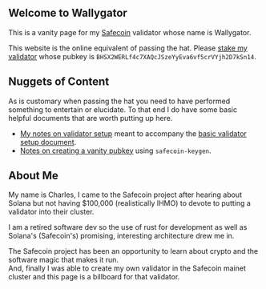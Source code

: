 ## Welcome to Wallygator

This is a vanity page for my [Safecoin](https://safecoin.org) validator whose name is Wallygator.  

This website is the online equivalent of passing the hat.   Please [stake my validator](https://stake.safecoin.org/#/) whose pubkey is `BHSX2WERLf4c7XAQcJSzeYyEva6vf5crVYjh2D7kSn14`.

## Nuggets of Content
As is customary when passing the hat you need to have performed something to entertain or elucidate.  To that end I do have some basic helpful documents that are worth putting up here.

* [My notes on validator setup](Accounts.md) meant to accompany the [basic validator setup document](https://safecoin.org/validator-set-up-instructions/).
* [Notes on creating a vanity pubkey](Vanity.md) using `safecoin-keygen`.

## About Me
My name is Charles, I came to the Safecoin project after hearing about Solana but not having $100,000 (realistically IHMO) to devote to putting a validator into their cluster. 

I am a retired software dev so the use of rust for development as well as Solana's (Safecoin's) promising, interesting architecture drew me in.  

The Safecoin project has been an opportunity to learn about crypto and the software magic that makes it run.  
And, finally I was able to create my own validator in the Safecoin mainet cluster and this page is a billboard for that validator.
